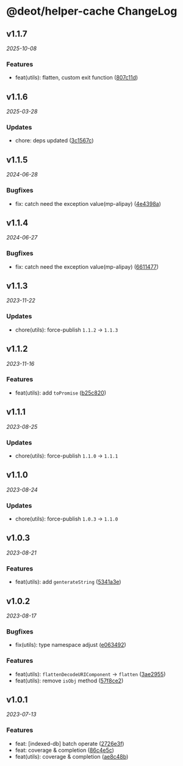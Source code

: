 # @deot/helper-cache ChangeLog

## v1.1.7

_2025-10-08_

### Features

- feat(utils): flatten, custom exit function ([807c11d](https://github.com/deot/helper/commit/807c11ddd0c4b39cc505033f3d5ddabb9c3c41ac))

## v1.1.6

_2025-03-28_

### Updates

- chore: deps updated ([3c1567c](https://github.com/deot/helper/commit/3c1567ca60eaa19e78e52e52945d75eeb6b7c2a0))

## v1.1.5

_2024-06-28_

### Bugfixes

- fix: catch need the exception value(mp-alipay) ([4e4398a](https://github.com/deot/helper/commit/4e4398a98200f818c44c866d740a7df43c7120e4))

## v1.1.4

_2024-06-27_

### Bugfixes

- fix: catch need the exception value(mp-alipay) ([6611477](https://github.com/deot/helper/commit/661147703e8f19acb22928b5272b9cabe2af3eed))

## v1.1.3

_2023-11-22_

### Updates

- chore(utils): force-publish `1.1.2` -> `1.1.3`

## v1.1.2

_2023-11-16_

### Features

- feat(utils): add `toPromise` ([b25c820](https://github.com/deot/helper/commit/b25c820250f686798dde2c0c1f1cd34b0acf61a8))

## v1.1.1

_2023-08-25_

### Updates

- chore(utils): force-publish `1.1.0` -> `1.1.1`

## v1.1.0

_2023-08-24_

### Updates

- chore(utils): force-publish `1.0.3` -> `1.1.0`

## v1.0.3

_2023-08-21_

### Features

- feat(utils): add `genterateString` ([5341a3e](https://github.com/deot/helper/commit/5341a3e04d87258d062ac4b6b931b54e4a4629a1))

## v1.0.2

_2023-08-17_

### Bugfixes

- fix(utils): type namespace adjust ([e063492](https://github.com/deot/helper/commit/e063492e529f95516661cc58cea8c5733fa6e972))

### Features

- feat(utils): `flattenDecodeURIComponent` ->  `flatten` ([3ae2955](https://github.com/deot/helper/commit/3ae29553e06a0309c227075551543dd3179173a7))
- feat(utils): remove `isObj` method ([57f8ce2](https://github.com/deot/helper/commit/57f8ce2b36878a22cfecba67a57df4d752b04bd2))

## v1.0.1

_2023-07-13_

### Features

- feat: [indexed-db] batch operate ([2726e3f](https://github.com/deot/helper/commit/2726e3f679e9c572b73fc8c4fddf189b1ff478df))
- feat: coverage & completion ([86c4e5c](https://github.com/deot/helper/commit/86c4e5c5f93c8b06bda02d897c91cbfb23597e39))
- feat(utils): coverage & completion ([ae8c48b](https://github.com/deot/helper/commit/ae8c48b85e994e7dccc7f5d132b4bd57792f546c))
